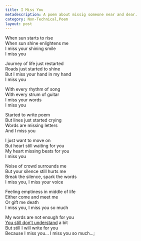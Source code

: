 ```yaml
---
title: I Miss You
metadescription: A poem about missig someone near and dear.
category: Non-Technical,Poem
layout: post
---
```


When sun starts to rise   
When sun shine enlightens me   
I miss your shining smile   
I miss you

Journey of life just restarted   
Roads just started to shine   
But I miss your hand in my hand   
I miss you

With every rhythm of song   
With every strum of guitar   
I miss your words   
I miss you
<!--excerpt-->
Started to write poem   
But lines just started crying   
Words are missing letters   
And I miss you

I just want to move on   
But heart still waiting for you   
My heart missing beats for you   
I miss you

Noise of crowd surrounds me   
But your silence still hurts me   
Break the silence, spark the words   
I miss you, I miss your voice

Feeling emptiness in middle of life   
Either come and meet me   
Or gift me death   
I miss you, I miss you so much


My words are not enough for you   
[You still don’t understand][5] a bit   
But still I will write for you   
Because I miss you… I miss you so much…;

[5]: http://kunjan.in/posts/you-never-understand